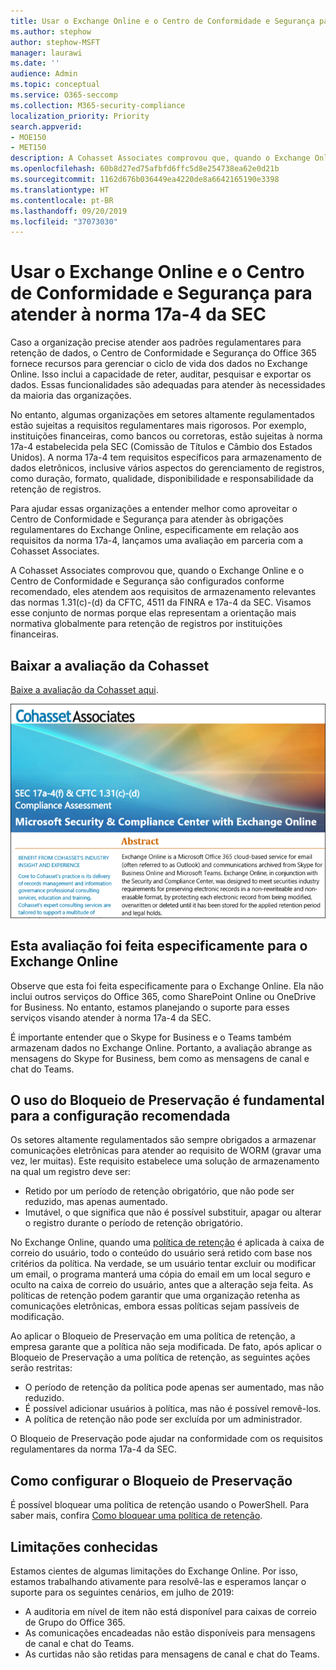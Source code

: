 ```yaml
---
title: Usar o Exchange Online e o Centro de Conformidade e Segurança para atender à norma 17a-4 da SEC
ms.author: stephow
author: stephow-MSFT
manager: laurawi
ms.date: ''
audience: Admin
ms.topic: conceptual
ms.service: O365-seccomp
ms.collection: M365-security-compliance
localization_priority: Priority
search.appverid:
- MOE150
- MET150
description: A Cohasset Associates comprovou que, quando o Exchange Online e o Centro de Conformidade e Segurança são configurados conforme recomendado, eles atendem aos requisitos de armazenamento relevantes das normas 1.31(c)-(d) da CFTC, 4511 da FINRA e 17a-4 da SEC. A avaliação está disponível para baixar.
ms.openlocfilehash: 60b8d27ed75afbfd6ffc5d8e254738ea62e0d21b
ms.sourcegitcommit: 1162d676b036449ea4220de8a6642165190e3398
ms.translationtype: HT
ms.contentlocale: pt-BR
ms.lasthandoff: 09/20/2019
ms.locfileid: "37073030"
---
```

# <a name="use-exchange-online-and-the-security--compliance-center-to-comply-with-sec-rule-17a-4"></a>Usar o Exchange Online e o Centro de Conformidade e Segurança para atender à norma 17a-4 da SEC

Caso a organização precise atender aos padrões regulamentares para retenção de dados, o Centro de Conformidade e Segurança do Office 365 fornece recursos para gerenciar o ciclo de vida dos dados no Exchange Online. Isso inclui a capacidade de reter, auditar, pesquisar e exportar os dados. Essas funcionalidades são adequadas para atender às necessidades da maioria das organizações.

No entanto, algumas organizações em setores altamente regulamentados estão sujeitas a requisitos regulamentares mais rigorosos. Por exemplo, instituições financeiras, como bancos ou corretoras, estão sujeitas à norma 17a-4 estabelecida pela SEC (Comissão de Títulos e Câmbio dos Estados Unidos). A norma 17a-4 tem requisitos específicos para armazenamento de dados eletrônicos, inclusive vários aspectos do gerenciamento de registros, como duração, formato, qualidade, disponibilidade e responsabilidade da retenção de registros.

Para ajudar essas organizações a entender melhor como aproveitar o Centro de Conformidade e Segurança para atender às obrigações regulamentares do Exchange Online, especificamente em relação aos requisitos da norma 17a-4, lançamos uma avaliação em parceria com a Cohasset Associates.

A Cohasset Associates comprovou que, quando o Exchange Online e o Centro de Conformidade e Segurança são configurados conforme recomendado, eles atendem aos requisitos de armazenamento relevantes das normas 1.31(c)-(d) da CFTC, 4511 da FINRA e 17a-4 da SEC. Visamos esse conjunto de normas porque elas representam a orientação mais normativa globalmente para retenção de registros por instituições financeiras.

## <a name="download-the-cohasset-assessment"></a>Baixar a avaliação da Cohasset

[Baixe a avaliação da Cohasset aqui](https://servicetrust.microsoft.com/ViewPage/TrustDocuments?command=Download&downloadType=Document&downloadId=9fa8349d-a0c9-47d9-93ad-472aa0fa44ec&docTab=6d000410-c9e9-11e7-9a91-892aae8839ad_FAQ_and_White_Papers).

![Página de título da avaliação baixável da Cohasset Associates](media/cohasset-associates-assessment.png)

## <a name="this-assessment-is-specific-to-exchange-online"></a>Esta avaliação foi feita especificamente para o Exchange Online

Observe que esta foi feita especificamente para o Exchange Online. Ela não inclui outros serviços do Office 365, como SharePoint Online ou OneDrive for Business. No entanto, estamos planejando o suporte para esses serviços visando atender à norma 17a-4 da SEC.

É importante entender que o Skype for Business e o Teams também armazenam dados no Exchange Online. Portanto, a avaliação abrange as mensagens do Skype for Business, bem como as mensagens de canal e chat do Teams.

## <a name="using-preservation-lock-is-key-to-the-recommended-configuration"></a>O uso do Bloqueio de Preservação é fundamental para a configuração recomendada

Os setores altamente regulamentados são sempre obrigados a armazenar comunicações eletrônicas para atender ao requisito de WORM (gravar uma vez, ler muitas). Este requisito estabelece uma solução de armazenamento na qual um registro deve ser:

- Retido por um período de retenção obrigatório, que não pode ser reduzido, mas apenas aumentado.
- Imutável, o que significa que não é possível substituir, apagar ou alterar o registro durante o período de retenção obrigatório.

No Exchange Online, quando uma [política de retenção](retention-policies.md) é aplicada à caixa de correio do usuário, todo o conteúdo do usuário será retido com base nos critérios da política. Na verdade, se um usuário tentar excluir ou modificar um email, o programa manterá uma cópia do email em um local seguro e oculto na caixa de correio do usuário, antes que a alteração seja feita. As políticas de retenção podem garantir que uma organização retenha as comunicações eletrônicas, embora essas políticas sejam passíveis de modificação.

Ao aplicar o Bloqueio de Preservação em uma política de retenção, a empresa garante que a política não seja modificada. De fato, após aplicar o Bloqueio de Preservação a uma política de retenção, as seguintes ações serão restritas:

- O período de retenção da política pode apenas ser aumentado, mas não reduzido.
- É possível adicionar usuários à política, mas não é possível removê-los.
- A política de retenção não pode ser excluída por um administrador.

O Bloqueio de Preservação pode ajudar na conformidade com os requisitos regulamentares da norma 17a-4 da SEC.

## <a name="how-to-set-up-preservation-lock"></a>Como configurar o Bloqueio de Preservação

É possível bloquear uma política de retenção usando o PowerShell. Para saber mais, confira [Como bloquear uma política de retenção](retention-policies.md#locking-a-retention-policy).

## <a name="known-limitations"></a>Limitações conhecidas

Estamos cientes de algumas limitações do Exchange Online. Por isso, estamos trabalhando ativamente para resolvê-las e esperamos lançar o suporte para os seguintes cenários, em julho de 2019:

- A auditoria em nível de item não está disponível para caixas de correio de Grupo do Office 365.
- As comunicações encadeadas não estão disponíveis para mensagens de canal e chat do Teams.
- As curtidas não são retidas para mensagens de canal e chat do Teams.
